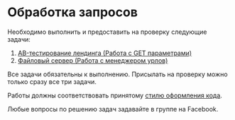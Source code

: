 Обработка запросов
===

Необходимо выполнить и предоставить на проверку следующие задачи:

1. [AB-тестирование лендинга (Работа с GET параметрами)](./landing/)
2. [Файловый сервер (Работа с менеджером урлов)](./file_server/)

Все задачи обязательны к выполнению. Присылать на проверку можно только сразу все три задачи.

Работы должны соответствовать
принятому [стилю оформления кода](https://github.com/netology-code/codestyle/tree/master/python).

Любые вопросы по решению задач задавайте в группе на Facebook.